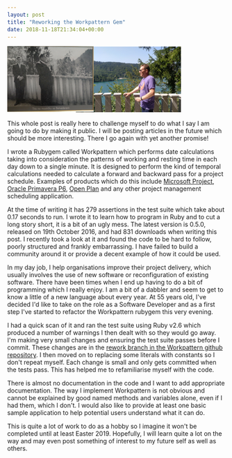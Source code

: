 ```yaml
---
layout: post
title: "Reworking the Workpattern Gem"
date: 2018-11-18T21:34:04+00:00
---
```

![rework](/images/rework.png)

This whole post is really here to challenge myself to do what I say I am going to do by making it public.  I will be posting articles in the future which should be more interesting.  There I go again with yet another promise!

I wrote a Rubygem called Workpattern which performs date calculations taking into consideration the patterns of working and resting time in each day down to a single minute.  It is designed to perform the kind of temporal calculations needed to calculate a forward and backward pass for a project schedule.  Examples of products which do this include [Microsoft Project](https://products.office.com/en-gb/project/project-and-portfolio-management-software), [Oracle Primavera P6](https://www.oracle.com/applications/primavera/products/project-portfolio-management/), [Open Plan](https://www.deltek.com/en/products/project-and-portfolio-management/open-plan) and any other project management scheduling application.

At the time of writing it has 279 assertions in the test suite which take about 0.17 seconds to run.  I wrote it to learn how to program in Ruby and to cut a long story short, it is a bit of an ugly mess.  The latest version is 0.5.0, released on 19th October 2016, and had 831 downloads when writing this post.  I recently took a look at it and found the code to be hard to follow, poorly structured and frankly embarrassing.  I have failed to build a community around it or provide a decent example of how it could be used.

In my day job, I help organisations improve their project delivery, which usually involves the use of new software or reconfiguration of existing software.  There have been times when I end up having to do a bit of programming which I really enjoy.  I am a bit of a dabbler and seem to get to know a little of a new language about every year.  At 55 years old, I've decided I'd like to take on the role as a Software Developer and as a first step I've started to refactor the Workpattern rubygem this very evening.

I had a quick scan of it and ran the test suite using Ruby v2.6 which produced a number of warnings I then dealt with so they would go away.  I'm making very small changes and ensuring the test suite passes before I commit.  These changes are in the [rework branch in the Workpattern github repository](https://github.com/callenb/workpattern/tree/rework).  I then moved on to replacing some literals with constants so I don't repeat myself.  Each change is small and only gets committed when the tests pass.  This has helped me to refamiliarise myself with the code.

There is almost no documentation in the code and I want to add appropriate documentation.  The way I implement Workpattern is not obvious and cannot be explained by good named methods and variables alone, even if I had them, which I don't.  I would also like to provide at least one basic sample application to help potential users understand what it can do.

This is quite a lot of work to do as a hobby so I imagine it won't be completed until at least Easter 2019.  Hopefully, I will learn quite a lot on the way and may even post something of interest to my future self as well as others.
